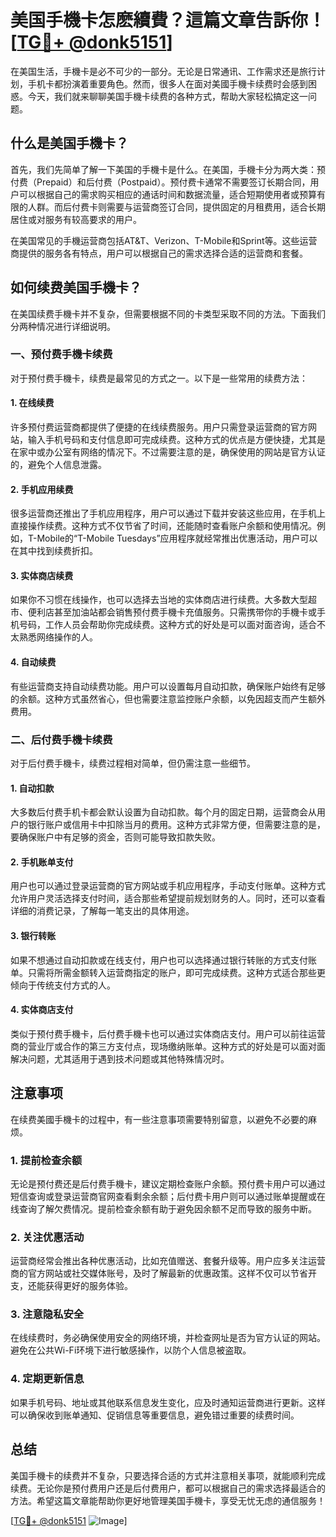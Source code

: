 # 美国手機卡怎麽續費？這篇文章告訴你！[[TG💪+ @donk5151](https://t.me/s/donk5151)]

在美国生活，手機卡是必不可少的一部分。无论是日常通讯、工作需求还是旅行计划，手机卡都扮演着重要角色。然而，很多人在面对美國手機卡续费时会感到困惑。今天，我们就来聊聊美国手機卡续费的各种方式，帮助大家轻松搞定这一问题。

## 什么是美国手機卡？

首先，我们先简单了解一下美国的手機卡是什么。在美国，手機卡分为两大类：预付费（Prepaid）和后付费（Postpaid）。预付费卡通常不需要签订长期合同，用户可以根据自己的需求购买相应的通话时间和数据流量，适合短期使用者或预算有限的人群。而后付费卡则需要与运营商签订合同，提供固定的月租费用，适合长期居住或对服务有较高要求的用户。

在美国常见的手機运营商包括AT&T、Verizon、T-Mobile和Sprint等。这些运营商提供的服务各有特点，用户可以根据自己的需求选择合适的运营商和套餐。

## 如何续费美国手機卡？

在美国续费手機卡并不复杂，但需要根据不同的卡类型采取不同的方法。下面我们分两种情况进行详细说明。

### 一、预付费手機卡续费

对于预付费手機卡，续费是最常见的方式之一。以下是一些常用的续费方法：

#### 1. 在线续费

许多预付费运营商都提供了便捷的在线续费服务。用户只需登录运营商的官方网站，输入手机号码和支付信息即可完成续费。这种方式的优点是方便快捷，尤其是在家中或办公室有网络的情况下。不过需要注意的是，确保使用的网站是官方认证的，避免个人信息泄露。

#### 2. 手机应用续费

很多运营商还推出了手机应用程序，用户可以通过下载并安装这些应用，在手机上直接操作续费。这种方式不仅节省了时间，还能随时查看账户余额和使用情况。例如，T-Mobile的“T-Mobile Tuesdays”应用程序就经常推出优惠活动，用户可以在其中找到续费折扣。

#### 3. 实体商店续费

如果你不习惯在线操作，也可以选择去当地的实体商店进行续费。大多数大型超市、便利店甚至加油站都会销售预付费手機卡充值服务。只需携带你的手機卡或手机号码，工作人员会帮助你完成续费。这种方式的好处是可以面对面咨询，适合不太熟悉网络操作的人。

#### 4. 自动续费

有些运营商支持自动续费功能。用户可以设置每月自动扣款，确保账户始终有足够的余额。这种方式虽然省心，但也需要注意监控账户余额，以免因超支而产生额外费用。

### 二、后付费手機卡续费

对于后付费手機卡，续费过程相对简单，但仍需注意一些细节。

#### 1. 自动扣款

大多数后付费手机卡都会默认设置为自动扣款。每个月的固定日期，运营商会从用户的银行账户或信用卡中扣除当月的费用。这种方式非常方便，但需要注意的是，要确保账户中有足够的资金，否则可能导致扣款失败。

#### 2. 手机账单支付

用户也可以通过登录运营商的官方网站或手机应用程序，手动支付账单。这种方式允许用户灵活选择支付时间，适合那些希望提前规划财务的人。同时，还可以查看详细的消费记录，了解每一笔支出的具体用途。

#### 3. 银行转账

如果不想通过自动扣款或在线支付，用户也可以选择通过银行转账的方式支付账单。只需将所需金额转入运营商指定的账户，即可完成续费。这种方式适合那些更倾向于传统支付方式的人。

#### 4. 实体商店支付

类似于预付费手機卡，后付费手機卡也可以通过实体商店支付。用户可以前往运营商的营业厅或合作的第三方支付点，现场缴纳账单。这种方式的好处是可以面对面解决问题，尤其适用于遇到技术问题或其他特殊情况时。

## 注意事项

在续费美國手機卡的过程中，有一些注意事项需要特别留意，以避免不必要的麻烦。

### 1. 提前检查余额

无论是预付费还是后付费手機卡，建议定期检查账户余额。预付费卡用户可以通过短信查询或登录运营商官网查看剩余余额；后付费卡用户则可以通过账单提醒或在线查询了解欠费情况。提前检查余额有助于避免因余额不足而导致的服务中断。

### 2. 关注优惠活动

运营商经常会推出各种优惠活动，比如充值赠送、套餐升级等。用户应多关注运营商的官方网站或社交媒体账号，及时了解最新的优惠政策。这样不仅可以节省开支，还能获得更好的服务体验。

### 3. 注意隐私安全

在线续费时，务必确保使用安全的网络环境，并检查网址是否为官方认证的网站。避免在公共Wi-Fi环境下进行敏感操作，以防个人信息被盗取。

### 4. 定期更新信息

如果手机号码、地址或其他联系信息发生变化，应及时通知运营商进行更新。这样可以确保收到账单通知、促销信息等重要信息，避免错过重要的续费时间。

## 总结

美国手機卡的续费并不复杂，只要选择合适的方式并注意相关事项，就能顺利完成续费。无论你是预付费用户还是后付费用户，都可以根据自己的需求选择最适合的方法。希望这篇文章能帮助你更好地管理美国手機卡，享受无忧无虑的通信服务！

[[TG💪+ @donk5151](https://t.me/s/donk5151) ![Image](https://i.postimg.cc/rwNCRYN7/Snipaste-2025-04-30-17-27-05.png)]